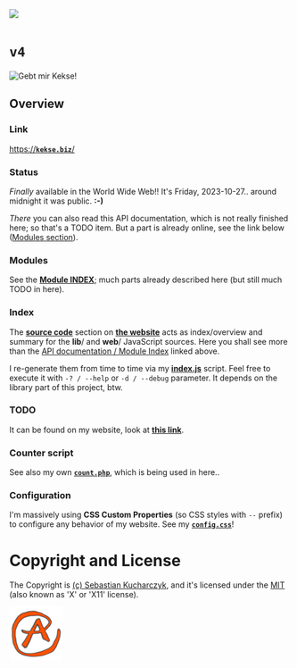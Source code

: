 <img src="https://kekse.biz/github.php?draw&override=github:v4&text=`v4`&draw" />

# **`v4`**
<!--<img src="https://mirror.kekse.biz/noto-emoji-animation/emoji.php?tag=face-in-clouds&type=webp" />-->
![Gebt mir Kekse!](https://kekse.biz/img/Gebt%20mir%20die%20Kekse%20-%20und%20niemand%20wird%20verletzt.medium.jpg)

## Overview

### Link
[https://**`kekse.biz`**/](https://kekse.biz/)

### Status
*Finally* available in the World Wide Web!! It's Friday, 2023-10-27.. around midnight it was public. **:-)**

_There_ you can also read this API documentation, which is not really finished here; so that's a TODO item.
But a part is already online, see the link below ([Modules section](#modules)).

### **Modules**
See the [**Module INDEX**](docs/modules/README.md); much parts already described here (but still much TODO in here).

### **Index**
The [**source code**](https://kekse.biz/?~sources) section on [**the website**](https://kekse.biz/) acts as index/overview
and summary for the **lib**/ and **web**/ JavaScript sources. Here you shall see more than the
[API documentation / Module Index](docs/modules/README.md) linked above.

I re-generate them from time to time via my [**index.js**](js/index.js) script. Feel free to execute it with `-? / --help`
or `-d / --debug` parameter. It depends on the library part of this project, btw.

### **TODO**
It can be found on my website, look at [**this link**](https://kekse.biz/?~todo).

### Counter script
See also my own [**`count.php`**](https://github.com/kekse1/count.php/), which is being used in here..

### Configuration
I'm massively using **CSS Custom Properties** (so CSS styles with `--` prefix) to configure
any behavior of my website. See my [**`config.css`**](css/config.css)!

# Copyright and License
The Copyright is [(c) Sebastian Kucharczyk](COPYRIGHT.txt),
and it's licensed under the [MIT](LICENSE.txt) (also known as 'X' or 'X11' license).

![kekse.biz](favicon.png)


